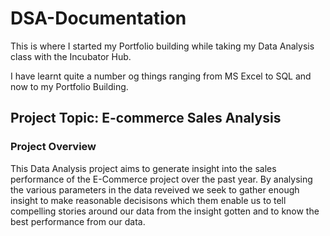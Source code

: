 # DSA-Documentation

This is where I started my Portfolio building while taking my Data Analysis class with the Incubator Hub.

I have learnt quite a number og things ranging from MS Excel to SQL and now to my Portfolio Building.

## Project Topic: E-commerce Sales Analysis

### Project Overview
This Data Analysis project aims to generate insight into the sales performance of the E-Commerce project over the past year.
By analysing the various parameters in the data reveived we seek to gather enough insight to make reasonable decisisons which them enable us to tell compelling stories around our data from the insight gotten and to know the best performance from our data.
